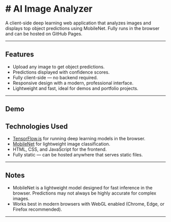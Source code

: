 # # AI Image Analyzer

A client-side deep learning web application that analyzes images and displays top object predictions using MobileNet. Fully runs in the browser and can be hosted on GitHub Pages.

---

## Features

- Upload any image to get object predictions.
- Predictions displayed with confidence scores.
- Fully client-side — no backend required.
- Responsive design with a modern, professional interface.
- Lightweight and fast, ideal for demos and portfolio projects.

---

## Demo



## Technologies Used

- [TensorFlow.js](https://www.tensorflow.org/js) for running deep learning models in the browser.
- [MobileNet](https://github.com/tensorflow/tfjs-models/tree/master/mobilenet) for lightweight image classification.
- HTML, CSS, and JavaScript for the frontend.
- Fully static — can be hosted anywhere that serves static files.

---

## Notes

- MobileNet is a lightweight model designed for fast inference in the browser. Predictions may not always be highly accurate for complex images.
- Works best in modern browsers with WebGL enabled (Chrome, Edge, or Firefox recommended).

---
